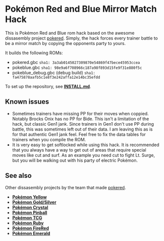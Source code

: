 # Pokémon Red and Blue Mirror Match Hack

This is Pokémon Red and Blue rom hack based on the awesome dissasembly project [pokered](https://github.com/pret/pokered). Simply, the hack forces every trainer battle to be a mirror match by copying the opponents party to yours.

It builds the following ROMs:

- pokered.gbc `sha1: 3a3ab0145027309870e54869f47bece45953ccea`
- pokeblue.gbc `sha1: 98e9a6f708966c187a98f893d15fe9f31e880f5c`
- pokeblue_debug.gbc (debug build) `sha1: fa475878aafb5c1e8f3e242affa12e14bc35efdd`

To set up the repository, see [**INSTALL.md**](INSTALL.md).

## Known issues
- Sometimes trainers have missing PP for their moves when coppied. Notably Brocks Onix has no PP for Bide. This isn't a limitation of the hack, but classic Gen1 jank. Since trainers in Gen1 don't use PP during battle, this was sometimes left out of their data. I am leaving this as is for that authentic Gen1 jank feel. Feel free to fix the data tables for trainers when you compile the ROM.
- It is very easy to get softlocked while using this hack. It is recommended that you always have a way to get out of areas that require special moves like cut and surf. As an example you need cut to fight Lt. Surge, but you will be walking out with his party of electric Pokémon.

## See also

Other dissasembly projects by the team that made [pokered](https://github.com/pret/pokered).

- [**Pokémon Yellow**][pokeyellow]
- [**Pokémon Gold/Silver**][pokegold]
- [**Pokémon Crystal**][pokecrystal]
- [**Pokémon Pinball**][pokepinball]
- [**Pokémon TCG**][poketcg]
- [**Pokémon Ruby**][pokeruby]
- [**Pokémon FireRed**][pokefirered]
- [**Pokémon Emerald**][pokeemerald]

[pokered]: https://github.com/pret/pokered
[pokeyellow]: https://github.com/pret/pokeyellow
[pokegold]: https://github.com/pret/pokegold
[pokecrystal]: https://github.com/pret/pokecrystal
[pokepinball]: https://github.com/pret/pokepinball
[poketcg]: https://github.com/pret/poketcg
[pokeruby]: https://github.com/pret/pokeruby
[pokefirered]: https://github.com/pret/pokefirered
[pokeemerald]: https://github.com/pret/pokeemerald
